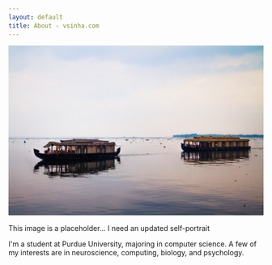```yaml
---
layout: default
title: About - vsinha.com
---
```


<img src="photos/02.jpg">

This image is a placeholder... I need an updated self-portrait

I'm a student at Purdue University, majoring in computer science. A few of my interests are in neuroscience, computing, biology, and psychology.
